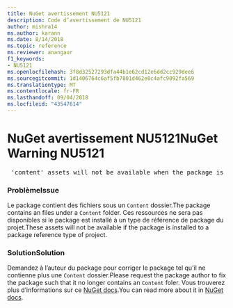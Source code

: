 ```yaml
---
title: NuGet avertissement NU5121
description: Code d’avertissement de NU5121
author: mishra14
ms.author: karann
ms.date: 8/14/2018
ms.topic: reference
ms.reviewer: anangaur
f1_keywords:
- NU5121
ms.openlocfilehash: 3f8d32527293dfa44b1e62cd12e6dd2cc929dee6
ms.sourcegitcommit: 1d1406764c6af5fb7801d462e0c4afc9092fa569
ms.translationtype: MT
ms.contentlocale: fr-FR
ms.lasthandoff: 09/04/2018
ms.locfileid: "43547614"
---
```

# <a name="nuget-warning-nu5121"></a><span data-ttu-id="7b264-103">NuGet avertissement NU5121</span><span class="sxs-lookup"><span data-stu-id="7b264-103">NuGet Warning NU5121</span></span>
<pre> 'content' assets will not be available when the package is installed after the migration.</pre>

### <a name="issue"></a><span data-ttu-id="7b264-104">Problème</span><span class="sxs-lookup"><span data-stu-id="7b264-104">Issue</span></span>

<span data-ttu-id="7b264-105">Le package contient des fichiers sous un `Content` dossier.</span><span class="sxs-lookup"><span data-stu-id="7b264-105">The package contains an files under a `Content` folder.</span></span> <span data-ttu-id="7b264-106">Ces ressources ne sera pas disponibles si le package est installé à un type de référence de package du projet.</span><span class="sxs-lookup"><span data-stu-id="7b264-106">These assets will not be available if the package is installed to a package reference type of project.</span></span>


### <a name="solution"></a><span data-ttu-id="7b264-107">Solution</span><span class="sxs-lookup"><span data-stu-id="7b264-107">Solution</span></span>

<span data-ttu-id="7b264-108">Demandez à l’auteur du package pour corriger le package tel qu’il ne contienne plus une `Content` dossier.</span><span class="sxs-lookup"><span data-stu-id="7b264-108">Please request the package author to fix the package such that it no longer contains an `Content` foler.</span></span> <span data-ttu-id="7b264-109">Vous trouverez plus d’informations sur ce [NuGet docs](https://docs.microsoft.com/en-us/nuget/reference/migrate-packages-config-to-package-reference).</span><span class="sxs-lookup"><span data-stu-id="7b264-109">You can read more about it in [NuGet docs](https://docs.microsoft.com/en-us/nuget/reference/migrate-packages-config-to-package-reference).</span></span>

